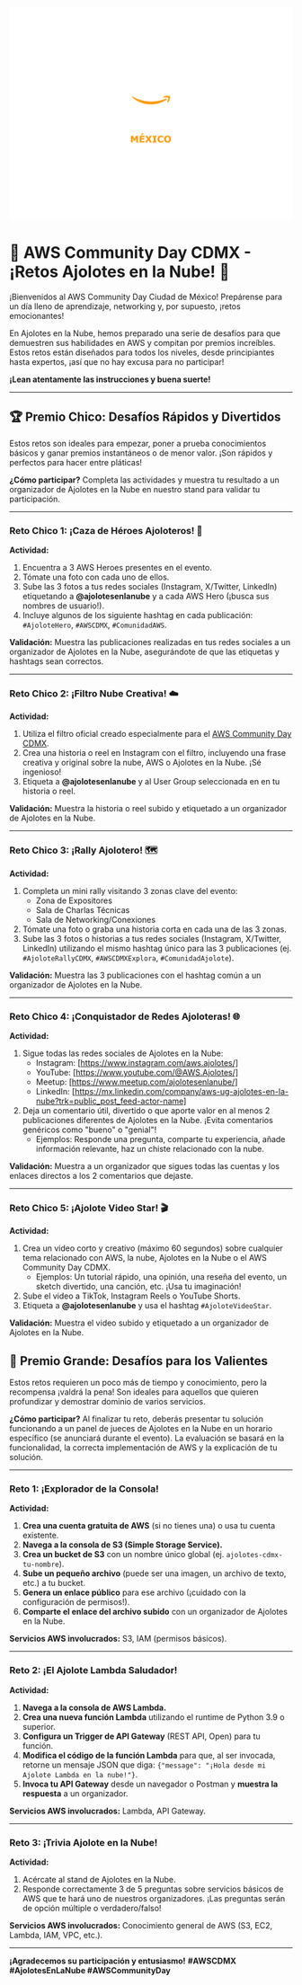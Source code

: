 
![AWS Community Day](Mexico_CommunityDay.png)

# 🚀 AWS Community Day CDMX - ¡Retos Ajolotes en la Nube! 🚀

¡Bienvenidos al AWS Community Day Ciudad de México! Prepárense para un día lleno de aprendizaje, networking y, por supuesto, ¡retos emocionantes!

En Ajolotes en la Nube, hemos preparado una serie de desafíos para que demuestren sus habilidades en AWS y compitan por premios increíbles. Estos retos están diseñados para todos los niveles, desde principiantes hasta expertos, ¡así que no hay excusa para no participar!

**¡Lean atentamente las instrucciones y buena suerte!**

---

## 🏆 Premio Chico: Desafíos Rápidos y Divertidos

Estos retos son ideales para empezar, poner a prueba conocimientos básicos y ganar premios instantáneos o de menor valor. ¡Son rápidos y perfectos para hacer entre pláticas!

**¿Cómo participar?** Completa las actividades y muestra tu resultado a un organizador de Ajolotes en la Nube en nuestro stand para validar tu participación.

---

### Reto Chico 1: ¡Caza de Héroes Ajoloteros! 📸

**Actividad:**
1.  Encuentra a 3 AWS Heroes presentes en el evento.
2.  Tómate una foto con cada uno de ellos.
3.  Sube las 3 fotos a tus redes sociales (Instagram, X/Twitter, LinkedIn) etiquetando a **@ajolotesenlanube** y a cada AWS Hero (¡busca sus nombres de usuario!).
4.  Incluye algunos de los siguiente hashtag en cada publicación: `#AjoloteHero`, `#AWSCDMX`, `#ComunidadAWS`.

**Validación:** Muestra las publicaciones realizadas en tus redes sociales a un organizador de Ajolotes en la Nube, asegurándote de que las etiquetas y hashtags sean correctos.

---

### Reto Chico 2: ¡Filtro Nube Creativa! ☁️

**Actividad:**
1.  Utiliza el filtro oficial creado especialmente para el [AWS Community Day CDMX](https://jade-figolla-6ba7f4.netlify.app/).
2.  Crea una historia o reel en Instagram con el filtro, incluyendo una frase creativa y original sobre la nube, AWS o Ajolotes en la Nube. ¡Sé ingenioso!
3.  Etiqueta a **@ajolotesenlanube** y al User Group seleccionada en en tu historia o reel.

**Validación:** Muestra la historia o reel subido y etiquetado a un organizador de Ajolotes en la Nube.

---

### Reto Chico 3: ¡Rally Ajolotero! 🗺️

**Actividad:**
1.  Completa un mini rally visitando 3 zonas clave del evento:
    * Zona de Expositores
    * Sala de Charlas Técnicas
    * Sala de Networking/Conexiones
2.  Tómate una foto o graba una historia corta en cada una de las 3 zonas.
3.  Sube las 3 fotos o historias a tus redes sociales (Instagram, X/Twitter, LinkedIn) utilizando el mismo hashtag único para las 3 publicaciones (ej. `#AjoloteRallyCDMX`, `#AWSCDMXExplora`, `#ComunidadAjolote`).

**Validación:** Muestra las 3 publicaciones con el hashtag común a un organizador de Ajolotes en la Nube.

---

### Reto Chico 4: ¡Conquistador de Redes Ajoloteras! 🌐

**Actividad:**
1.  Sigue todas las redes sociales de Ajolotes en la Nube:
    * Instagram: \[https://www.instagram.com/aws.ajolotes/]
    * YouTube: \[https://www.youtube.com/@AWS.Ajolotes/]
    * Meetup: \[https://www.meetup.com/ajolotesenlanube/]
    * LinkedIn: \[https://mx.linkedin.com/company/aws-ug-ajolotes-en-la-nube?trk=public_post_feed-actor-name]
2.  Deja un comentario útil, divertido o que aporte valor en al menos 2 publicaciones diferentes de Ajolotes en la Nube. ¡Evita comentarios genéricos como "bueno" o "genial"!
    * Ejemplos: Responde una pregunta, comparte tu experiencia, añade información relevante, haz un chiste relacionado con la nube.

**Validación:** Muestra a un organizador que sigues todas las cuentas y los enlaces directos a los 2 comentarios que dejaste.

---

### Reto Chico 5: ¡Ajolote Video Star! 🎬

**Actividad:**
1.  Crea un video corto y creativo (máximo 60 segundos) sobre cualquier tema relacionado con AWS, la nube, Ajolotes en la Nube o el AWS Community Day CDMX.
    * Ejemplos: Un tutorial rápido, una opinión, una reseña del evento, un sketch divertido, una canción, etc. ¡Usa tu imaginación!
2.  Sube el video a TikTok, Instagram Reels o YouTube Shorts.
3.  Etiqueta a **@ajolotesenlanube** y usa el hashtag `#AjoloteVideoStar`.

**Validación:** Muestra el video subido y etiquetado a un organizador de Ajolotes en la Nube.

## 💎 Premio Grande: Desafíos para los Valientes

Estos retos requieren un poco más de tiempo y conocimiento, pero la recompensa ¡valdrá la pena! Son ideales para aquellos que quieren profundizar y demostrar dominio de varios servicios.

**¿Cómo participar?** Al finalizar tu reto, deberás presentar tu solución funcionando a un panel de jueces de Ajolotes en la Nube en un horario específico (se anunciará durante el evento). La evaluación se basará en la funcionalidad, la correcta implementación de AWS y la explicación de tu solución.

---

### Reto 1: ¡Explorador de la Consola!

**Actividad:**
1.  **Crea una cuenta gratuita de AWS** (si no tienes una) o usa tu cuenta existente.
2.  **Navega a la consola de S3 (Simple Storage Service).**
3.  **Crea un bucket de S3** con un nombre único global (ej. `ajolotes-cdmx-tu-nombre`).
4.  **Sube un pequeño archivo** (puede ser una imagen, un archivo de texto, etc.) a tu bucket.
5.  **Genera un enlace público** para ese archivo (¡cuidado con la configuración de permisos!).
6.  **Comparte el enlace del archivo subido** con un organizador de Ajolotes en la Nube.

**Servicios AWS involucrados:** S3, IAM (permisos básicos).

---

### Reto 2: ¡El Ajolote Lambda Saludador!

**Actividad:**
1.  **Navega a la consola de AWS Lambda.**
2.  **Crea una nueva función Lambda** utilizando el runtime de Python 3.9 o superior.
3.  **Configura un Trigger de API Gateway** (REST API, Open) para tu función.
4.  **Modifica el código de la función Lambda** para que, al ser invocada, retorne un mensaje JSON que diga: `{"message": "¡Hola desde mi Ajolote Lambda en la nube!"}`.
5.  **Invoca tu API Gateway** desde un navegador o Postman y **muestra la respuesta** a un organizador.

**Servicios AWS involucrados:** Lambda, API Gateway.

---

### Reto 3: ¡Trivia Ajolote en la Nube!

**Actividad:**
1.  Acércate al stand de Ajolotes en la Nube.
2.  Responde correctamente 3 de 5 preguntas sobre servicios básicos de AWS que te hará uno de nuestros organizadores. ¡Las preguntas serán de opción múltiple o verdadero/falso!

**Servicios AWS involucrados:** Conocimiento general de AWS (S3, EC2, Lambda, IAM, VPC, etc.).

---

**¡Agradecemos su participación y entusiasmo!**
**#AWSCDMX #AjolotesEnLaNube #AWSCommunityDay**
